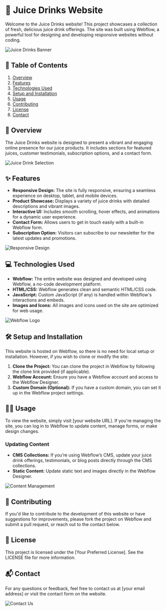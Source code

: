 # 🍹 Juice Drinks Website

Welcome to the Juice Drinks website! This project showcases a collection of fresh, delicious juice drink offerings. The site was built using Webflow, a powerful tool for designing and developing responsive websites without coding.

![Juice Drinks Banner](\Screenshot\Screenshot_1.png)

## 📑 Table of Contents

1. [Overview](#overview)
2. [Features](#features)
3. [Technologies Used](#technologies-used)
4. [Setup and Installation](#setup-and-installation)
5. [Usage](#usage)
6. [Contributing](#contributing)
7. [License](#license)
8. [Contact](#contact)

## 📖 Overview

The Juice Drinks website is designed to present a vibrant and engaging online presence for our juice products. It includes sections for featured juices, customer testimonials, subscription options, and a contact form.

![Juice Drink Selection](\Screenshot\Screenshot_2.png)

## ✨ Features

- **Responsive Design:** The site is fully responsive, ensuring a seamless experience on desktop, tablet, and mobile devices.
- **Product Showcase:** Displays a variety of juice drinks with detailed descriptions and vibrant images.
- **Interactive UI:** Includes smooth scrolling, hover effects, and animations for a dynamic user experience.
- **Contact Form:** Allows users to get in touch easily with a built-in Webflow form.
- **Subscription Option:** Visitors can subscribe to our newsletter for the latest updates and promotions.

![Responsive Design](/Screenshot/mobile_view.png)

## 💻 Technologies Used

- **Webflow:** The entire website was designed and developed using Webflow, a no-code development platform.
- **HTML/CSS:** Webflow generates clean and semantic HTML/CSS code.
- **JavaScript:** Custom JavaScript (if any) is handled within Webflow's interactions and embeds.
- **Images and Icons:** All images and icons used on the site are optimized for web usage.

![Webflow Logo](/Screenshot/Screenshot_3.png)

## 🛠️ Setup and Installation

This website is hosted on Webflow, so there is no need for local setup or installation. However, if you wish to clone or modify the site:

1. **Clone the Project:** You can clone the project in Webflow by following the clone link provided (if applicable).
2. **Webflow Account:** Ensure you have a Webflow account and access to the Webflow Designer.
3. **Custom Domain (Optional):** If you have a custom domain, you can set it up in the Webflow project settings.

## 🧑‍💻 Usage

To view the website, simply visit [your website URL]. If you're managing the site, you can log in to Webflow to update content, manage forms, or make design changes.

### Updating Content

- **CMS Collections:** If you’re using Webflow’s CMS, update your juice drink offerings, testimonials, or blog posts directly through the CMS collections.
- **Static Content:** Update static text and images directly in the Webflow Designer.

![Content Management](/Screenshot/cms.png)

## 🤝 Contributing

If you'd like to contribute to the development of this website or have suggestions for improvements, please fork the project on Webflow and submit a pull request, or reach out to the contact below.

## 📄 License

This project is licensed under the [Your Preferred License]. See the LICENSE file for more information.

## 📬 Contact

For any questions or feedback, feel free to contact us at [your email address] or visit the contact form on the website.

![Contact Us](/Screenshot/contact_us.png)
